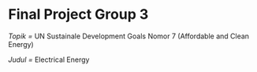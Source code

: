 # Final Project Group 3

*Topik =* UN Sustainale Development Goals Nomor 7 (Affordable and Clean Energy)

*Judul =* Electrical Energy
